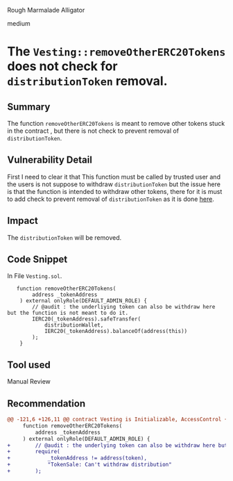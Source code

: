 Rough Marmalade Alligator

medium

# The `Vesting::removeOtherERC20Tokens` does not check for `distributionToken`  removal.

## Summary
The function `removeOtherERC20Tokens` is meant to remove other tokens stuck in the contract , but there is not check to prevent removal of `distributionToken`.

## Vulnerability Detail
First I need to clear it that This function must be called by trusted user and the users is not suppose to withdraw `distributionToken` but  the issue here is that the function is intended to withdraw other tokens,  there for it is must to add check to prevent removal of `distributionToken` as it is done [here](https://github.com/sherlock-audit/2024-03-zap-protocol/blob/c2ad35aa844899fa24f6ed0cbfcf6c7e611b061a/zap-contracts-labs/contracts/TokenSale.sol#L202).


## Impact

The `distributionToken` will be removed.

## Code Snippet
In File `Vesting.sol`.
```solidity
   function removeOtherERC20Tokens(
        address _tokenAddress
    ) external onlyRole(DEFAULT_ADMIN_ROLE) {
        // @audit : the underliying token can also be withdraw here but the function is not meant to do it.
        IERC20(_tokenAddress).safeTransfer(
            distributionWallet,
            IERC20(_tokenAddress).balanceOf(address(this))
        );
    }
```

## Tool used

Manual Review

## Recommendation

```diff
@@ -121,6 +126,11 @@ contract Vesting is Initializable, AccessControl {
     function removeOtherERC20Tokens(
         address _tokenAddress
     ) external onlyRole(DEFAULT_ADMIN_ROLE) {
+        // @audit : the underlying token can also be withdraw here but the function is not meant to do it.
+        require(
+            _tokenAddress != address(token),
+            "TokenSale: Can't withdraw distribution"
+        );

```
